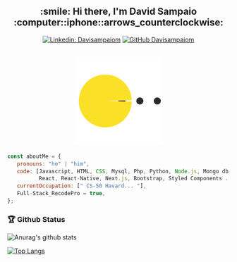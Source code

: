 <h2 align="center">:smile: Hi there, I'm David Sampaio :computer::iphone::arrows_counterclockwise: </h2>

<div align="center">
	
[![Linkedin: Davisampaiom](https://img.shields.io/badge/-davisampaiom-blue?style=flat-square&logo=Linkedin&logoColor=white&link=https://www.linkedin.com/in/davi-sampaio-0b7b0a69//)](https://www.linkedin.com/in/davi-sampaio-0b7b0a69//)
[![GitHub Davisampaiom](https://img.shields.io/github/followers/Davisampaiom?label=follow&style=social)](https://github.com/Davisampaiom)
	
</div>


<div align="center">
	<br>
	<img src="https://raw.githubusercontent.com/Aniket965/Aniket965/master/pacman.svg?sanitize=true" width="200" height="200">
	<br>
</div>
<div>

```javascript
const aboutMe = {
   pronouns: "he" | "him",
   code: [Javascript, HTML, CSS, Mysql, Php, Python, Node.js, Mongo db,
          React, React-Native, Next.js, Bootstrap, Styled Components ...],
   currentOccupation: [" CS-50 Havard... "],
   Full-Stack_RecodePro = true,
};
```
</div>



<div> 	
	
### 🏆 Github Status
![Anurag's github stats](https://github-readme-stats.vercel.app/api?username=Davisampaiom&show_icons=true&theme=dracula)

[![Top Langs](https://github-readme-stats.vercel.app/api/top-langs/?username=anuraghazra&layout=compact&show_icons=true&theme=dracula)](https://github.com/anuraghazra/github-readme-stats)

</div>
